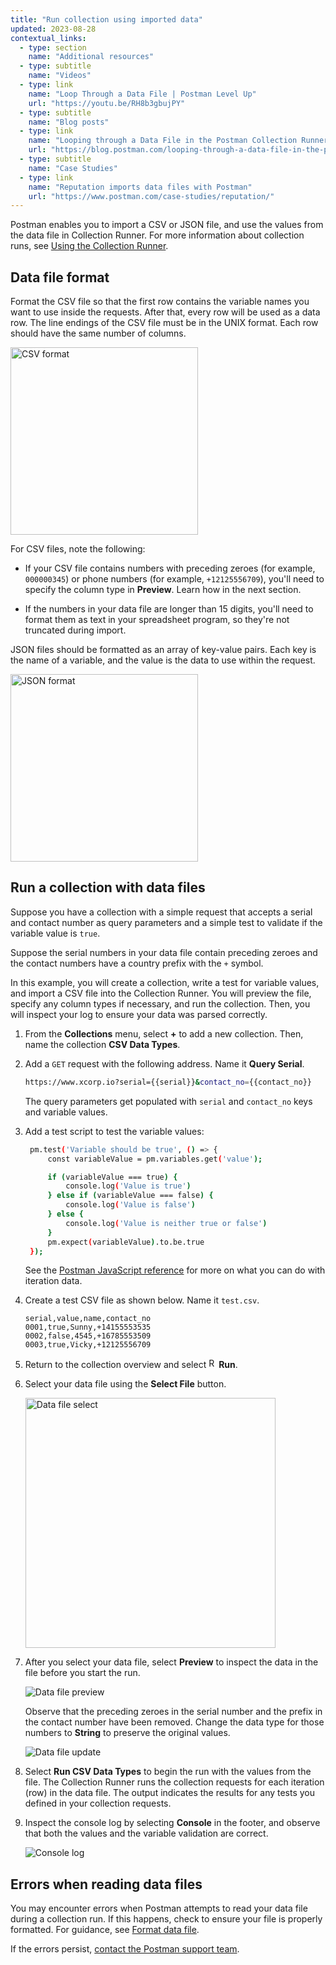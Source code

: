 ```yaml
---
title: "Run collection using imported data"
updated: 2023-08-28
contextual_links:
  - type: section
    name: "Additional resources"
  - type: subtitle
    name: "Videos"
  - type: link
    name: "Loop Through a Data File | Postman Level Up"
    url: "https://youtu.be/RH8b3gbujPY"
  - type: subtitle
    name: "Blog posts"
  - type: link
    name: "Looping through a Data File in the Postman Collection Runner"
    url: "https://blog.postman.com/looping-through-a-data-file-in-the-postman-collection-runner/"
  - type: subtitle
    name: "Case Studies"
  - type: link
    name: "Reputation imports data files with Postman"
    url: "https://www.postman.com/case-studies/reputation/"
---
```


Postman enables you to import a CSV or JSON file, and use the values from the data file in Collection Runner. For more information about collection runs, see [Using the Collection Runner](/docs/collections/running-collections/intro-to-collection-runs/).

## Data file format

Format the CSV file so that the first row contains the variable names you want to use inside the requests. After that, every row will be used as a data row. The line endings of the CSV file must be in the UNIX format. Each row should have the same number of columns.

<img alt="CSV format" src="https://assets.postman.com/postman-docs/v10/ramen-csv-screenshot.jpg" width="300px"/>

For CSV files, note the following:

* If your CSV file contains numbers with preceding zeroes (for example, `000000345`) or phone numbers (for example, `+12125556709`), you'll need to specify the column type in **Preview**. Learn how in the next section.

* If the numbers in your data file are longer than 15 digits, you'll need to format them as text in your spreadsheet program, so they're not truncated during import.

JSON files should be formatted as an array of key-value pairs. Each key is the name of a variable, and the value is the data to use within the request.

<img alt="JSON format" src="https://assets.postman.com/postman-docs/v10/ramen-json-screenshot.jpg" width="300px"/>

## Run a collection with data files

Suppose you have a collection with a simple request that accepts a serial and contact number as query parameters and a simple test to validate if the variable value is `true`.

Suppose the serial numbers in your data file contain preceding zeroes and the contact numbers have a country prefix with the `+` symbol.

In this example, you will create a collection, write a test for variable values, and import a CSV file into the Collection Runner. You will preview the file, specify any column types if necessary, and run the collection. Then, you will inspect your log to ensure your data was parsed correctly.

1. From the **Collections** menu, select **+** to add a new collection. Then, name the collection **CSV Data Types**.
1. Add a `GET` request with the following address. Name it **Query Serial**.

   ```bash
   https://www.xcorp.io?serial={{serial}}&contact_no={{contact_no}}
   ```

   The query parameters get populated with `serial` and `contact_no` keys and variable values.
1. Add a test script to test the variable values:

   ```bash
    pm.test('Variable should be true', () => {
        const variableValue = pm.variables.get('value');

        if (variableValue === true) {
            console.log('Value is true')
        } else if (variableValue === false) {
            console.log('Value is false')
        } else {
            console.log('Value is neither true or false')
        }
        pm.expect(variableValue).to.be.true
    });
   ```

   See the [Postman JavaScript reference](/docs/writing-scripts/script-references/postman-sandbox-api-reference/) for more on what you can do with iteration data.

1. Create a test CSV file as shown below. Name it `test.csv`.

   ```csv
   serial,value,name,contact_no
   0001,true,Sunny,+14155553535
   0002,false,4545,+16785553509
   0003,true,Vicky,+12125556709
   ```

1. Return to the collection overview and select <img alt="Runner icon" src="https://assets.postman.com/postman-docs/icon-runner-v9.jpg#icon" width="16px">__Run__.
1. Select your data file using the __Select File__ button.

    <img alt="Data file select" src="https://assets.postman.com/postman-docs/v10/select-data-file-v10.17.jpg" width="400px"/>

1. After you select your data file, select **Preview** to inspect the data in the file before you start the run.

    ![Data file preview](https://assets.postman.com/postman-docs/v10/csv-data-picker-before-v10.17.jpg)

    Observe that the preceding zeroes in the serial number and the prefix in the contact number have been removed. Change the data type for those numbers to **String** to preserve the original values.

    ![Data file update](https://assets.postman.com/postman-docs/v10/csv-data-picker-after-v10.17.jpg)

1. Select __Run CSV Data Types__ to begin the run with the values from the file. The Collection Runner runs the collection requests for each iteration (row) in the data file. The output indicates the results for any tests you defined in your collection requests.

1. Inspect the console log by selecting **Console** in the footer, and observe that both the values and the variable validation are correct.

   ![Console log](https://assets.postman.com/postman-docs/v10/csv-console-log-v10.17.jpg)

## Errors when reading data files

You may encounter errors when Postman attempts to read your data file during a collection run. If this happens, check to ensure your file is properly formatted. For guidance, see [Format data file](#data-file-format).

If the errors persist, [contact the Postman support team](https://support.postman.com/hc/en-us).
